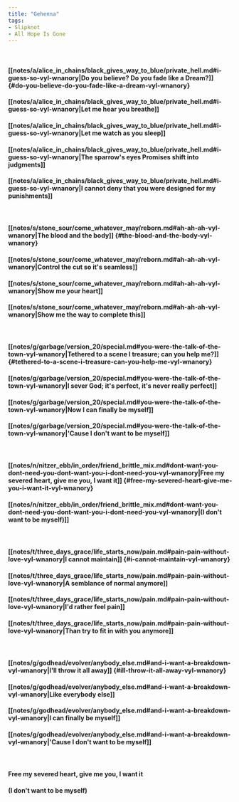 ```yaml
---
title: "Gehenna"
tags:
- Slipknot
- All Hope Is Gone
---
```

&nbsp;
#### [[notes/a/alice_in_chains/black_gives_way_to_blue/private_hell.md#i-guess-so-vyl-wnanory|Do you believe? Do you fade like a Dream?]] {#do-you-believe-do-you-fade-like-a-dream-vyl-wnanory}
#### [[notes/a/alice_in_chains/black_gives_way_to_blue/private_hell.md#i-guess-so-vyl-wnanory|Let me hear you breathe]]
#### [[notes/a/alice_in_chains/black_gives_way_to_blue/private_hell.md#i-guess-so-vyl-wnanory|Let me watch as you sleep]]
#### [[notes/a/alice_in_chains/black_gives_way_to_blue/private_hell.md#i-guess-so-vyl-wnanory|The sparrow's eyes  Promises shift into judgments]]
#### [[notes/a/alice_in_chains/black_gives_way_to_blue/private_hell.md#i-guess-so-vyl-wnanory|I cannot deny that you were designed for my punishments]]
&nbsp;
#### [[notes/s/stone_sour/come_whatever_may/reborn.md#ah-ah-ah-vyl-wnanory|The blood and the body]] {#the-blood-and-the-body-vyl-wnanory}
#### [[notes/s/stone_sour/come_whatever_may/reborn.md#ah-ah-ah-vyl-wnanory|Control the cut so it's seamless]]
#### [[notes/s/stone_sour/come_whatever_may/reborn.md#ah-ah-ah-vyl-wnanory|Show me your heart]]
#### [[notes/s/stone_sour/come_whatever_may/reborn.md#ah-ah-ah-vyl-wnanory|Show me the way to complete this]]
&nbsp;
#### [[notes/g/garbage/version_20/special.md#you-were-the-talk-of-the-town-vyl-wnanory|Tethered to a scene I treasure; can you help me?]] {#tethered-to-a-scene-i-treasure-can-you-help-me-vyl-wnanory}
#### [[notes/g/garbage/version_20/special.md#you-were-the-talk-of-the-town-vyl-wnanory|I sever God; it's perfect, it's never really perfect]]
#### [[notes/g/garbage/version_20/special.md#you-were-the-talk-of-the-town-vyl-wnanory|Now  I can finally be myself]]
#### [[notes/g/garbage/version_20/special.md#you-were-the-talk-of-the-town-vyl-wnanory|'Cause I don't want to be myself]]
&nbsp;
#### [[notes/n/nitzer_ebb/in_order/friend_brittle_mix.md#dont-want-you-dont-need-you-dont-want-you-i-dont-need-you-vyl-wnanory|Free my severed heart, give me you, I want it]] {#free-my-severed-heart-give-me-you-i-want-it-vyl-wnanory}
#### [[notes/n/nitzer_ebb/in_order/friend_brittle_mix.md#dont-want-you-dont-need-you-dont-want-you-i-dont-need-you-vyl-wnanory|(I don't want to be myself)]]
&nbsp;
#### [[notes/t/three_days_grace/life_starts_now/pain.md#pain-pain-without-love-vyl-wnanory|I cannot maintain]] {#i-cannot-maintain-vyl-wnanory}
#### [[notes/t/three_days_grace/life_starts_now/pain.md#pain-pain-without-love-vyl-wnanory|A semblance of normal anymore]]
#### [[notes/t/three_days_grace/life_starts_now/pain.md#pain-pain-without-love-vyl-wnanory|I'd rather feel pain]]
#### [[notes/t/three_days_grace/life_starts_now/pain.md#pain-pain-without-love-vyl-wnanory|Than try to fit in with you anymore]]
&nbsp;
#### [[notes/g/godhead/evolver/anybody_else.md#and-i-want-a-breakdown-vyl-wnanory|I'll throw it all away]] {#ill-throw-it-all-away-vyl-wnanory}
#### [[notes/g/godhead/evolver/anybody_else.md#and-i-want-a-breakdown-vyl-wnanory|Like everybody else]]
#### [[notes/g/godhead/evolver/anybody_else.md#and-i-want-a-breakdown-vyl-wnanory|I can finally be myself]]
#### [[notes/g/godhead/evolver/anybody_else.md#and-i-want-a-breakdown-vyl-wnanory|'Cause I don't want to be myself]]
&nbsp;
#### Free my severed heart, give me you, I want it
#### (I don't want to be myself)
